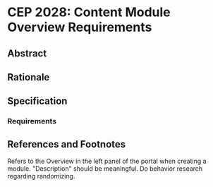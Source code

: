 # CEP 2028: Content Module Overview Requirements



## Abstract

## Rationale

## Specification

### Requirements


## References and Footnotes

Refers to the Overview in the left panel of the portal when creating a module.
"Description" should be meaningful.
Do behavior research regarding randomizing.